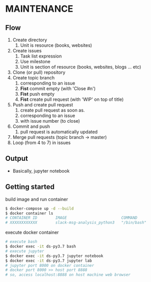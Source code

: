 # MAINTENANCE

## Flow

1. Create directory
   1. Unit is resource (books, websites)
2. Create issues
   1. Task list expression
   2. Use milestone
   3. Unit is section of resource (books, websites, blogs ... etc)
3. Clone (or pull) repository
4. Create topic branch
   1. corresponding to an issue
   2. **Fist** commit empty (with 'Close #n')
   3. **Fist** push empty
   4. **Fist** create pull request (with 'WIP' on top of title)
5. Push and create pull request
   1. create pull request as soon as.
   2. corresponding to an issue
   3. with issue number (to close)
6. Commit and push
   1. pull request is automatically updated
7. Merge pull requests (topic branch -> master)
8. Loop (from 4 to 7) in issues

## Output

- Basically, jupyter notebook


## Getting started

build image and run container

```bash
$ docker-compose up -d --build
$ docker container ls
# CONTAINER ID        IMAGE                        COMMAND             CREATED             STATUS              PORTS                    NAMES
# XXXXXXXXXXXX        slack-msg-analysis_python3   "/bin/bash"         6 seconds ago       Up 6 seconds        0.0.0.0:8888->8000/tcp   ds-py3.7
```

execute docker container

```bash
# execute bash
$ docker exec -it ds-py3.7 bash
# execute jupyter
$ docker exec -it ds-py3.7 jupyter notebook
$ docker exec -it ds-py3.7 jupyter lab
# jupyter port 8000 on docker container
# docker port 8000 >> host port 8888
# so, access localhost:8888 on host machine web browser
```